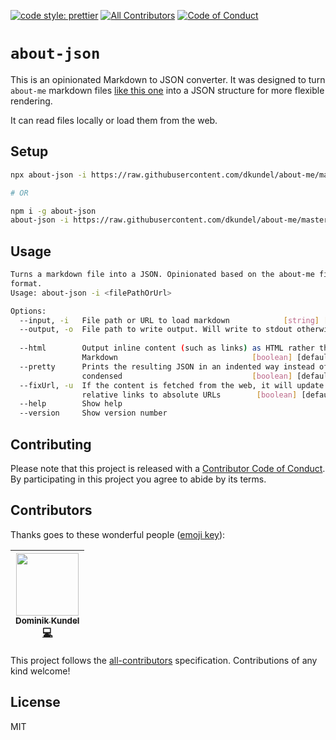 [![code style: prettier](https://img.shields.io/badge/code_style-prettier-ff69b4.svg?style=flat-square)](https://github.com/prettier/prettier)
[![All Contributors](https://img.shields.io/badge/all_contributors-1-orange.svg?style=flat-square)](#contributors)
[![Code of Conduct](https://img.shields.io/badge/%F0%9F%92%96-Code%20of%20Conduct-ff69b4.svg?style=flat-square)](code-of-conduct.md)

# `about-json`

This is an opinionated Markdown to JSON converter. It was designed to turn `about-me` markdown files [like this one](https://github.com/dkundel/about-me) into a JSON structure for more flexible rendering.

It can read files locally or load them from the web.

## Setup

```bash
npx about-json -i https://raw.githubusercontent.com/dkundel/about-me/master/README.md --pretty

# OR

npm i -g about-json
about-json -i https://raw.githubusercontent.com/dkundel/about-me/master/README.md --pretty
```

## Usage

```bash
Turns a markdown file into a JSON. Opinionated based on the about-me file
format.
Usage: about-json -i <filePathOrUrl>

Options:
  --input, -i   File path or URL to load markdown            [string] [required]
  --output, -o  File path to write output. Will write to stdout otherwise.
                                                                        [string]
  --html        Output inline content (such as links) as HTML rather than
                Markdown                              [boolean] [default: false]
  --pretty      Prints the resulting JSON in an indented way instead of
                condensed                             [boolean] [default: false]
  --fixUrl, -u  If the content is fetched from the web, it will update the
                relative links to absolute URLs        [boolean] [default: true]
  --help        Show help                                              [boolean]
  --version     Show version number                                    [boolean]
```

## Contributing

Please note that this project is released with a [Contributor Code of Conduct](code-of-conduct.md). By participating in this project you agree to abide by its terms.

## Contributors

Thanks goes to these wonderful people ([emoji key](https://github.com/kentcdodds/all-contributors#emoji-key)):

<!-- ALL-CONTRIBUTORS-LIST:START - Do not remove or modify this section -->

<!-- prettier-ignore -->
| [<img src="https://avatars3.githubusercontent.com/u/1505101?v=4" width="100px;"/><br /><sub><b>Dominik Kundel</b></sub>](https://moin.world)<br />[💻](https://github.com/dkundel/about-json/commits?author=dkundel "Code") |
| :---: |

<!-- ALL-CONTRIBUTORS-LIST:END -->

This project follows the [all-contributors](https://github.com/kentcdodds/all-contributors) specification. Contributions of any kind welcome!

## License

MIT
